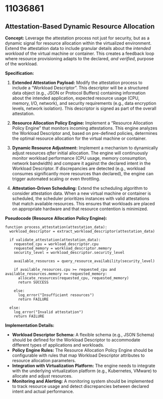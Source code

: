 # 11036861

## Attestation-Based Dynamic Resource Allocation

**Concept:** Leverage the attestation process not just for security, but as a dynamic signal for resource allocation within the virtualized environment. Extend the attestation data to include granular details about the *intended workload* of the virtual machine or container. This creates a feedback loop where resource provisioning adapts to the declared, *and verified*, purpose of the workload.

**Specification:**

1.  **Extended Attestation Payload:** Modify the attestation process to include a “Workload Descriptor”. This descriptor will be a structured data object (e.g., JSON or Protocol Buffers) containing information about the intended application, expected resource usage (CPU, memory, I/O, network), and security requirements (e.g., data encryption levels, network isolation). This descriptor is signed as part of the overall attestation.

2.  **Resource Allocation Policy Engine:** Implement a “Resource Allocation Policy Engine” that monitors incoming attestations. This engine analyzes the Workload Descriptor and, based on pre-defined policies, determines the optimal resource allocation for the virtual machine or container.

3.  **Dynamic Resource Adjustment:** Implement a mechanism to dynamically adjust resources *after* initial allocation. The engine will continuously monitor workload performance (CPU usage, memory consumption, network bandwidth) and compare it against the declared intent in the Workload Descriptor. If discrepancies are detected (e.g., workload consumes significantly more resources than declared), the engine can trigger automated scaling or even throttling.

4.  **Attestation-Driven Scheduling:** Extend the scheduling algorithm to consider attestation data. When a new virtual machine or container is scheduled, the scheduler prioritizes instances with valid attestations that match available resources. This ensures that workloads are placed on appropriate hardware and that resource contention is minimized.

**Pseudocode (Resource Allocation Policy Engine):**

```
function process_attestation(attestation_data):
  workload_descriptor = extract_workload_descriptor(attestation_data)

  if validate_attestation(attestation_data):
    requested_cpu = workload_descriptor.cpu
    requested_memory = workload_descriptor.memory
    security_level = workload_descriptor.security_level

    available_resources = query_resource_availability(security_level)

    if available_resources.cpu >= requested_cpu and available_resources.memory >= requested_memory:
      allocate_resources(requested_cpu, requested_memory)
      return SUCCESS

    else:
      log_error("Insufficient resources")
      return FAILURE

  else:
    log_error("Invalid attestation")
    return FAILURE
```

**Implementation Details:**

*   **Workload Descriptor Schema:** A flexible schema (e.g., JSON Schema) should be defined for the Workload Descriptor to accommodate different types of applications and workloads.
*   **Policy Engine Rules:** The Resource Allocation Policy Engine should be configurable with rules that map Workload Descriptor attributes to resource allocation parameters.
*   **Integration with Virtualization Platform:**  The engine needs to integrate with the underlying virtualization platform (e.g., Kubernetes, VMware) to allocate and adjust resources.
*   **Monitoring and Alerting:**  A monitoring system should be implemented to track resource usage and detect discrepancies between declared intent and actual performance.